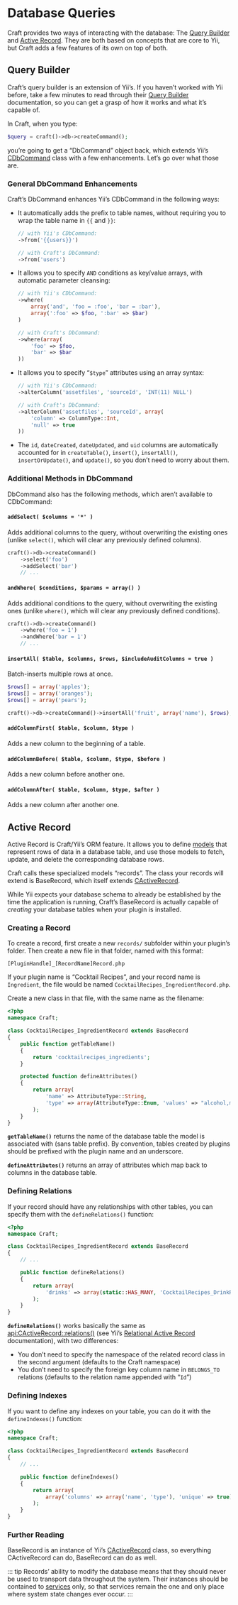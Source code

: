 # Database Queries

Craft provides two ways of interacting with the database: The [Query Builder](#query-builder) and [Active Record](#active-record). They are both based on concepts that are core to Yii, but Craft adds a few features of its own on top of both.

## Query Builder

Craft’s query builder is an extension of Yii’s. If you haven’t worked with Yii before, take a few minutes to read through their [Query Builder](http://www.yiiframework.com/doc/guide/1.1/en/database.query-builder) documentation, so you can get a grasp of how it works and what it’s capable of.

In Craft, when you type:

```php
$query = craft()->db->createCommand();
```

you’re going to get a “DbCommand” object back, which extends Yii’s [CDbCommand](http://www.yiiframework.com/doc/api/1.1/CDbCommand) class with a few enhancements. Let’s go over what those are.

### General DbCommand Enhancements

Craft’s DbCommand enhances Yii’s CDbCommand in the following ways:

- It automatically adds the prefix to table names, without requiring you to wrap the table name in `{{` and `}}`:

    ```php
    // with Yii's CDbCommand:
    ->from('{{users}}')

    // with Craft's DbCommand:
    ->from('users')
    ```

- It allows you to specify `AND` conditions as key/value arrays, with automatic parameter cleansing:

    ```php
    // with Yii's CDbCommand:
    ->where(
        array('and', 'foo = :foo', 'bar = :bar'),
        array(':foo' => $foo, ':bar' => $bar)
    )

    // with Craft's DbCommand:
    ->where(array(
        'foo' => $foo,
        'bar' => $bar
    ))
    ```

- It allows you to specify “`$type`” attributes using an array syntax:

    ```php
    // with Yii's CDbCommand:
    ->alterColumn('assetfiles', 'sourceId', 'INT(11) NULL')

    // with Craft's DbCommand:
    ->alterColumn('assetfiles', 'sourceId', array(
        'column' => ColumnType::Int,
        'null' => true
    ))
    ```


- The `id`, `dateCreated`, `dateUpdated`, and `uid` columns are automatically accounted for in `createTable()`, `insert()`, `insertAll()`, `insertOrUpdate()`, and `update()`, so you don’t need to worry about them.

### Additional Methods in DbCommand

DbCommand also has the following methods, which aren’t available to CDbCommand:

#### `addSelect( $columns = '*' )`

Adds additional columns to the query, without overwriting the existing ones (unlike `select()`, which will clear any previously defined columns).

```php
craft()->db->createCommand()
    ->select('foo')
    ->addSelect('bar')
    // ...
```

#### `andWhere( $conditions, $params = array() )`

Adds additional conditions to the query, without overwriting the existing ones (unlike `where()`, which will clear any previously defined conditions).

```php
craft()->db->createCommand()
    ->where('foo = 1')
    ->andWhere('bar = 1')
    // ...
```

#### `insertAll( $table, $columns, $rows, $includeAuditColumns = true )`

Batch-inserts multiple rows at once.

```php
$rows[] = array('apples');
$rows[] = array('oranges');
$rows[] = array('pears');

craft()->db->createCommand()->insertAll('fruit', array('name'), $rows);
```

#### `addColumnFirst( $table, $column, $type )`

Adds a new column to the beginning of a table.

#### `addColumnBefore( $table, $column, $type, $before )`

Adds a new column before another one.

#### `addColumnAfter( $table, $column, $type, $after )`

Adds a new column after another one.


## Active Record

Active Record is Craft/Yii’s ORM feature. It allows you to define [models](models.md) that represent rows of data in a database table, and use those models to fetch, update, and delete the corresponding database rows.

Craft calls these specialized models “records”. The class your records will extend is BaseRecord, which itself extends [CActiveRecord](http://www.yiiframework.com/doc/api/1.1/CActiveRecord).

While Yii expects your database schema to already be established by the time the application is running, Craft’s BaseRecord is actually capable of _creating_ your database tables when your plugin is installed.

### Creating a Record

To create a record, first create a new `records/` subfolder within your plugin’s folder. Then create a new file in that folder, named with this format:

```
[PluginHandle]_[RecordName]Record.php
```

If your plugin name is “Cocktail Recipes”, and your record name is `Ingredient`, the file would be named `CocktailRecipes_IngredientRecord.php`.

Create a new class in that file, with the same name as the filename:

```php
<?php
namespace Craft;

class CocktailRecipes_IngredientRecord extends BaseRecord
{
    public function getTableName()
    {
        return 'cocktailrecipes_ingredients';
    }

    protected function defineAttributes()
    {
        return array(
            'name' => AttributeType::String,
            'type' => array(AttributeType::Enum, 'values' => "alcohol,mixer,other"),
        );
    }
}
```

**`getTableName()`** returns the name of the database table the model is associated with (sans table prefix). By convention, tables created by plugins should be prefixed with the plugin name and an underscore.

**`defineAttributes()`** returns an array of attributes which map back to columns in the database table.

### Defining Relations

If your record should have any relationships with other tables, you can specify them with the `defineRelations()` function:

```php
<?php
namespace Craft;

class CocktailRecipes_IngredientRecord extends BaseRecord
{
    // ...

    public function defineRelations()
    {
        return array(
            'drinks' => array(static::HAS_MANY, 'CocktailRecipes_DrinkRecord', 'ingredientId'),
        );
    }
}
```

**`defineRelations()`** works basically the same as <api:CActiveRecord::relations()> (see Yii’s [Relational Active Record](http://www.yiiframework.com/doc/guide/1.1/en/database.arr) documentation), with two differences:

- You don’t need to specify the namespace of the related record class in the second argument (defaults to the Craft namespace)
- You don’t need to specify the foreign key column name in `BELONGS_TO` relations (defaults to the relation name appended with “`Id`”)


### Defining Indexes

If you want to define any indexes on your table, you can do it with the `defineIndexes()` function:

```php
<?php
namespace Craft;

class CocktailRecipes_IngredientRecord extends BaseRecord
{
    // ...

    public function defineIndexes()
    {
        return array(
            array('columns' => array('name', 'type'), 'unique' => true),
        );
    }
}
```

### Further Reading

BaseRecord is an instance of Yii’s [CActiveRecord](http://www.yiiframework.com/doc/api/1.1/CActiveRecord) class, so everything CActiveRecord can do, BaseRecord can do as well.

::: tip
Records’ ability to modify the database means that they should never be used to transport data throughout the system. Their instances should be contained to [services](services.md) only, so that services remain the one and only place where system state changes ever occur.
:::
